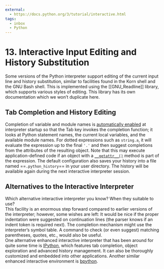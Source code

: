```yaml
---
external:
  - https://docs.python.org/3/tutorial/interactive.html
tags:
  - inbox
  - Python
---
```


# 13. Interactive Input Editing and History Substitution

Some versions of the Python interpreter support editing of the current input
line and history substitution, similar to facilities found in the Korn shell and
the GNU Bash shell. This is implemented using the [[GNU_Readline]] library,
which supports various styles of editing. This library has its own documentation
which we won’t duplicate here.

## Tab Completion and History Editing

Completion of variable and module names is [automatically
enabled](https://docs.python.org/3/library/site.html#rlcompleter-config)
at interpreter startup so that the Tab key invokes the completion function; it
looks at Python statement names, the current local variables, and the available
module names. For dotted expressions such as `string.a`, it will evaluate the
expression up to the final `'.'` and then suggest completions from the
attributes of the resulting object. Note that this may execute
application-defined code if an object with a
[`__getattr__()`](https://docs.python.org/3/reference/datamodel.html#object.__getattr__
"object.__getattr__") method is part of the expression. The default
configuration also saves your history into a file named ==`.python_history`== in
your user directory. The history will be available again during the next
interactive interpreter session.

## Alternatives to the Interactive Interpreter

Which alternative interactive interpreter you know? When they suitable to use?
&#10;<br>
This facility is an enormous step forward compared to earlier versions of the
interpreter; however, some wishes are left: It would be nice if the proper
indentation were suggested on continuation lines (the parser knows if an indent
token is required next). The completion mechanism might use the interpreter’s
symbol table. A command to check (or even suggest) matching parentheses, quotes,
etc., would also be useful.
\
One alternative enhanced interactive interpreter that has been around for quite
some time is [IPython](https://ipython.org/), which features tab completion,
object exploration and advanced history management. It can also be thoroughly
customized and embedded into other applications. Another similar enhanced
interactive environment is [bpython](https://bpython-interpreter.org/).

